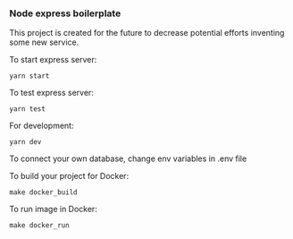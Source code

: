 ### Node express boilerplate

This project is created for the future to decrease potential efforts inventing some new service.

To start express server:

`yarn start`

To test express server:

`yarn test`

For development:

`yarn dev`

To connect your own database, change env variables in .env file

To build your project for Docker:

`make docker_build`

To run image in Docker:

`make docker_run`
